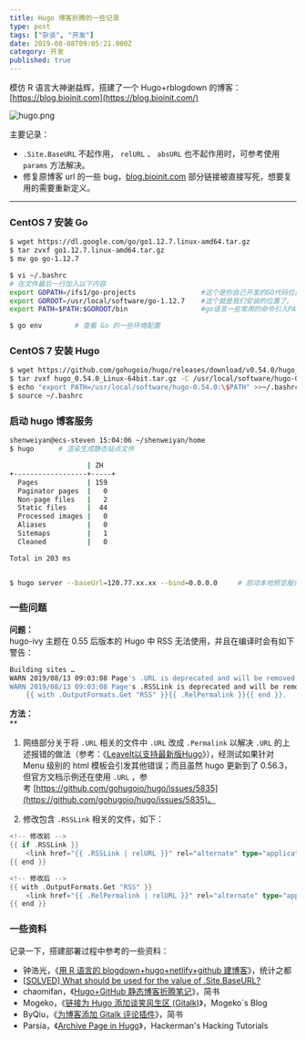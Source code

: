 ```yaml
---
title: Hugo 博客折腾的一些记录
type: post
tags: ["杂谈", "开发"]
date: 2019-08-08T09:05:21.000Z
category: 开发
published: true
---
```


模仿 R 语言大神谢益辉，搭建了一个 Hugo+rblogdown 的博客：[https://blog.bioinit.com](https://blog.bioinit.com/)

![hugo.png](http://qiniu.bioitee.com/yuque/0/2019/png/126032/1565574651727-e9dc560f-fc43-4758-a227-9b8c343424d0.png#align=left&display=inline&height=660&name=hugo.png&originHeight=660&originWidth=1049&size=121639&status=done&width=1049)

主要记录：

- `.Site.BaseURL` 不起作用， `relURL` 、 `absURL` 也不起作用时，可参考使用 `params` 方法解决。
- 修复原博客 url 的一些 bug，[blog.bioinit.com](blog.bioinit.com) 部分链接被直接写死，想要复用的需要重新定义。


---

<a name="yKxV0"></a>
### CentOS 7 安装 Go

```bash
$ wget https://dl.google.com/go/go1.12.7.linux-amd64.tar.gz
$ tar zvxf go1.12.7.linux-amd64.tar.gz
$ mv go go-1.12.7

$ vi ~/.bashrc
# 在文件最后一行加入以下内容
export GOPATH=/ifs1/go-projects                #这个是你自己开发的GO代码位置，以后开发可以放这个目录下
export GOROOT=/usr/local/software/go-1.12.7    #这个就是我们安装的位置了。
export PATH=$PATH:$GOROOT/bin                  #go语言一些常用的命令引入PATH环境变量

$ go env 		# 查看 Go 的一些环境配置
```


<a name="yhPOe"></a>
### CentOS 7 安装 Hugo

```bash
$ wget https://github.com/gohugoio/hugo/releases/download/v0.54.0/hugo_0.54.0_Linux-64bit.tar.gz
$ tar zvxf hugo_0.54.0_Linux-64bit.tar.gz -C /usr/local/software/hugo-0.54.0
$ echo "export PATH=/usr/local/software/hugo-0.54.0:\$PATH" >>~/.bashrc
$ source ~/.bashrc
```


<a name="IsvZa"></a>
### 启动 hugo 博客服务

```bash
shenweiyan@ecs-steven 15:04:06 ~/shenweiyan/home
$ hugo		# 渲染生成静态站点文件

                   | ZH
+------------------+-----+
  Pages            | 159
  Paginator pages  |   0
  Non-page files   |   2
  Static files     |  44
  Processed images |   0
  Aliases          |   0
  Sitemaps         |   1
  Cleaned          |   0

Total in 203 ms


$ hugo server --baseUrl=120.77.xx.xx --bind=0.0.0.0		# 启动本地预览服务
```


<a name="QdYub"></a>
### 一些问题

**问题：**<br />hugo-ivy 主题在 0.55 后版本的 Hugo 中 RSS 无法使用，并且在编译时会有如下警告：

```bash
Building sites … 
WARN 2019/08/13 09:03:08 Page's .URL is deprecated and will be removed in a future release. Use .Permalink or .RelPermalink. If what you want is the front matter URL value, use .Params.url.
WARN 2019/08/13 09:03:08 Page's .RSSLink is deprecated and will be removed in a future release. Use the Output Format's link, e.g. something like:
    {{ with .OutputFormats.Get "RSS" }}{{ .RelPermalink }}{{ end }}.
```


**方法：**<br />**

1. 网络部分关于将 `.URL` 相关的文件中 `.URL` 改成 `.Permalink` 以解决 `.URL` 的上述报错的做法（参考：《[LeaveIt以支持最新版Hugo](https://blog.hgtweb.com/2019/%E4%BF%AE%E5%A4%8Dleaveit%E4%BB%A5%E6%94%AF%E6%8C%81%E6%9C%80%E6%96%B0%E7%89%88hugo/)》），经测试如果针对 Menu 级别的 html 模板会引发其他错误；而且虽然 hugo 更新到了 0.56.3，但官方文档示例还在使用 `.URL` ，参考 [https://github.com/gohugoio/hugo/issues/5835](https://github.com/gohugoio/hugo/issues/5835)。

2. 修改包含 `.RSSLink` 相关的文件，如下：

```go
<!-- 修改前 -->
{{ if .RSSLink }}
    <link href="{{ .RSSLink | relURL }}" rel="alternate" type="application/rss+xml" title="{{ .Site.Title }}" />
{{ end }}

<!-- 修改后 -->
{{ with .OutputFormats.Get "RSS" }}
    <link href="{{ .RelPermalink | relURL }}" rel="alternate" type="application/rss+xml" title="{{ $.Title }}" />
{{ end }}
```

<a name="CiCYG"></a>
### 一些资料

记录一下，搭建部署过程中参考的一些资料：

- 钟浩光，《[用 R 语言的 blogdown+hugo+netlify+github 建博客](https://cosx.org/2018/01/build-blog-with-blogdown-hugo-netlify-github/)》，统计之都
- [[SOLVED] What should be used for the value of .Site.BaseURL?](https://discourse.gohugo.io/t/solved-what-should-be-used-for-the-value-of-site-baseurl/5896)
- chaomifan，《[Hugo+GitHub 静态博客折腾笔记](https://www.jianshu.com/p/076279c9ceea)》，简书
- Mogeko，《[链接为 Hugo 添加谈笑风生区 (Gitalk)](https://mogeko.me/2018/024/)》，Mogeko`s Blog
- ByQiu，《[为博客添加 Gitalk 评论插件](https://www.jianshu.com/p/78c64d07124d)》，简书
- Parsia，《[Archive Page in Hugo](https://parsiya.net/blog/2016-02-14-archive-page-in-hugo/)》，Hackerman's Hacking Tutorials

